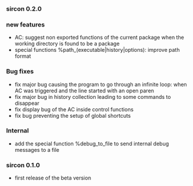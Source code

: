 

### sircon 0.2.0

### new features

- AC: suggest non exported functions of the current package when the working directory is found to be a package
- special functions %path_(executable|history|options): improve path format

### Bug fixes

- fix major bug causing the program to go through an infinite loop: when AC was triggered and the line started with an open paren
- fix major bug in history collection leading to some commands to disappear
- fix display bug of the AC inside control functions
- fix bug preventing the setup of global shortcuts

### Internal 

- add the special function %debug_to_file to send internal debug messages to a file

### sircon 0.1.0

- first release of the beta version


